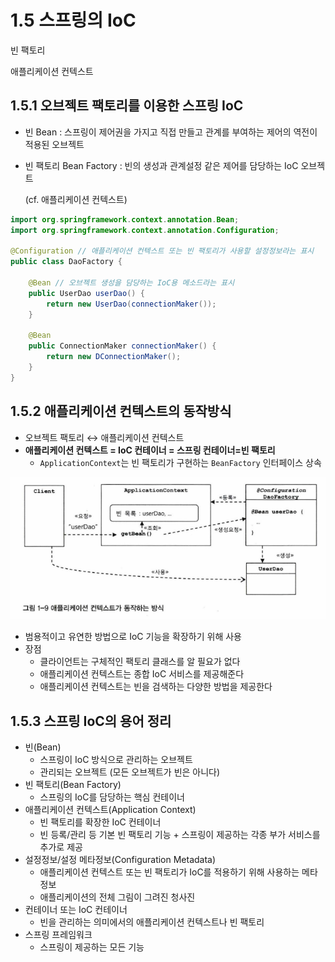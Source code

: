 # 1.5 스프링의 IoC

빈 팩토리

애플리케이션 컨텍스트

## 1.5.1 오브젝트 팩토리를 이용한 스프링 IoC

- 빈 Bean : 스프링이 제어권을 가지고 직접 만들고 관계를 부여하는 제어의 역전이 적용된 오브젝트
- 빈 팩토리 Bean Factory : 빈의 생성과 관계설정 같은 제어를 담당하는 IoC 오브젝트

  (cf. 애플리케이션 컨텍스트)


```java
import org.springframework.context.annotation.Bean;
import org.springframework.context.annotation.Configuration;

@Configuration // 애플리케이션 컨텍스트 또는 빈 팩토리가 사용할 설정정보라는 표시
public class DaoFactory {
	
	@Bean // 오브젝트 생성을 담당하는 IoC용 메소드라는 표시
	public UserDao userDao() {
		return new UserDao(connectionMaker());
	}

	@Bean
	public ConnectionMaker connectionMaker() {
		return new DConnectionMaker();
	}
}
```

## 1.5.2 애플리케이션 컨텍스트의 동작방식

- 오브젝트 팩토리 ↔️ 애플리케이션 컨텍스트
- **애플리케이션 컨텍스트 = IoC 컨테이너 = 스프링 컨테이너=빈 팩토리**
    - `ApplicationContext`는 빈 팩토리가 구현하는 `BeanFactory` 인터페이스 상속

![Untitled](../img/Chap1/Untitled%2014.png)

- 범용적이고 유연한 방법으로 IoC 기능을 확장하기 위해 사용
- 장점
    - 클라이언트는 구체적인 팩토리 클래스를 알 필요가 없다
    - 애플리케이션 컨텍스트는 종합 IoC 서비스를 제공해준다
    - 애플리케이션 컨텍스트는 빈을 검색하는 다양한 방법을 제공한다

## 1.5.3 스프링 IoC의 용어 정리

- 빈(Bean)
    - 스프링이 IoC 방식으로 관리하는 오브젝트
    - 관리되는 오브젝트 (모든 오브젝트가 빈은 아니다)
- 빈 팩토리(Bean Factory)
    - 스프링의 IoC를 담당하는 핵심 컨테이너
- 애플리케이션 컨텍스트(Application Context)
    - 빈 팩토리를 확장한 IoC 컨테이너
    - 빈 등록/관리 등 기본 빈 팩토리 기능 + 스프링이 제공하는 각종 부가 서비스를 추가로 제공
- 설정정보/설정 메타정보(Configuration Metadata)
    - 애플리케이션 컨텍스트 또는 빈 팩토리가 IoC를 적용하기 위해 사용하는 메타정보
    - 애플리케이션의 전체 그림이 그려진 청사진
- 컨테이너 또는 IoC 컨테이너
    - 빈을 관리하는 의미에서의 애플리케이션 컨텍스트나 빈 팩토리
- 스프링 프레임워크
    - 스프링이 제공하는 모든 기능